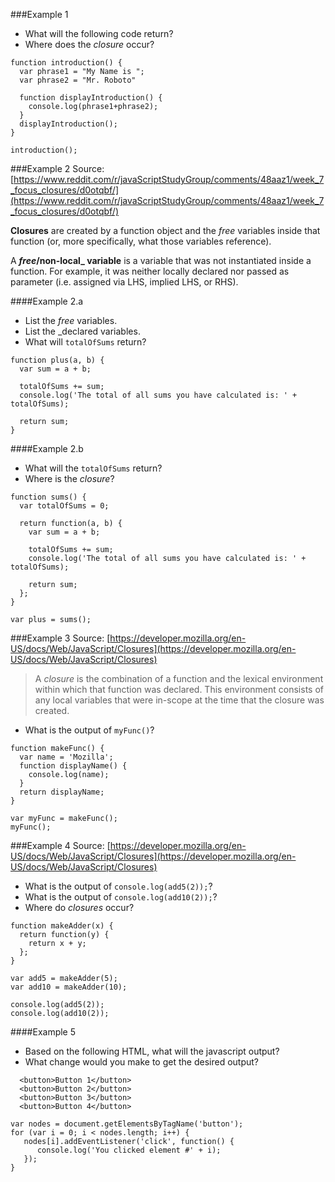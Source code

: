 
###Example 1

- What will the following code return?
- Where does the _closure_ occur?

```
function introduction() {
  var phrase1 = "My Name is ";
  var phrase2 = "Mr. Roboto"
  
  function displayIntroduction() { 
    console.log(phrase1+phrase2);    
  }
  displayIntroduction();    
}

introduction();
```

###Example 2
Source: [https://www.reddit.com/r/javaScriptStudyGroup/comments/48aaz1/week_7_focus_closures/d0otqbf/](https://www.reddit.com/r/javaScriptStudyGroup/comments/48aaz1/week_7_focus_closures/d0otqbf/)

**Closures** are created by a function object and the _free_ variables inside that function (or, more specifically, what those variables reference).

A **_free_/non-local_ variable** is a variable that was not instantiated inside a function. For example, it was neither locally declared nor passed as parameter (i.e. assigned via LHS, implied LHS, or RHS).

####Example 2.a
- List the _free_ variables.
- List the _declared variables.
- What will `totalOfSums` return?

```
function plus(a, b) {
  var sum = a + b;

  totalOfSums += sum;
  console.log('The total of all sums you have calculated is: ' + totalOfSums);

  return sum;
}
```

####Example 2.b
- What will the `totalOfSums` return?
- Where is the _closure_?

```
function sums() {
  var totalOfSums = 0;

  return function(a, b) {
    var sum = a + b;

    totalOfSums += sum;
    console.log('The total of all sums you have calculated is: ' + totalOfSums);

    return sum;
  };
}

var plus = sums();
```

###Example 3
Source: [https://developer.mozilla.org/en-US/docs/Web/JavaScript/Closures](https://developer.mozilla.org/en-US/docs/Web/JavaScript/Closures)

> A _closure_ is the combination of a function and the lexical environment within which that function was declared. This environment consists of any local variables that were in-scope at the time that the closure was created. 

- What is the output of `myFunc()`?

```
function makeFunc() {
  var name = 'Mozilla';
  function displayName() {
    console.log(name);
  }
  return displayName;
}

var myFunc = makeFunc();
myFunc();
```

###Example 4
Source: [https://developer.mozilla.org/en-US/docs/Web/JavaScript/Closures](https://developer.mozilla.org/en-US/docs/Web/JavaScript/Closures)

- What is the output of `console.log(add5(2));`?
- What is the output of `console.log(add10(2));`?
- Where do _closures_ occur?

```
function makeAdder(x) {
  return function(y) {
    return x + y;
  };
}

var add5 = makeAdder(5);
var add10 = makeAdder(10);

console.log(add5(2));
console.log(add10(2));
```

####Example 5 

- Based on the following HTML, what will the javascript output?
- What change would you make to get the desired output?

```
  <button>Button 1</button>
  <button>Button 2</button>
  <button>Button 3</button>
  <button>Button 4</button>
```

```
var nodes = document.getElementsByTagName('button');
for (var i = 0; i < nodes.length; i++) {
   nodes[i].addEventListener('click', function() {
      console.log('You clicked element #' + i);
   });
}
```

